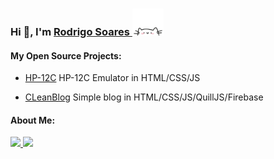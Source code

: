 <div align="left"); background-size: cover; background-position: center; padding: 20px;">
    <h3>Hi 👋, I'm <a href="https://linkedin.com/in/roosoars">Rodrigo Soares </a><img src="cat.webp" width="50"/></h3> 
    <p align="center">
        <a href="https://linkedin.com/in/roosoars"></a>
    </p>
    <h4 align="left">My Open Source Projects:</h4>
</div>

- <p><a href="https://github.com/roosoars/HP-12C"> HP-12C</a> HP-12C Emulator in HTML/CSS/JS</p>
- <p><a href="https://github.com/roosoars/Clean-Blog"> CLeanBlog</a> Simple blog in HTML/CSS/JS/QuillJS/Firebase</p>

<h4 align="left">About Me:</h4
                              
<div>
<a href="https://github.com/seu-usuário-aqui">
<img loading="lazy" height="180em" src="https://github-readme-stats.vercel.app/api?username=roosoars&show_icons=true&theme=default&include_all_commits=true&count_private=true&token=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"/>
<img loading="lazy" height="180em" src="https://github-readme-stats.vercel.app/api/top-langs/?username=roosoars&layout=compact&langs_count=7&theme=default&include_all_commits=true&count_private=true&token=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"/>
</div>
